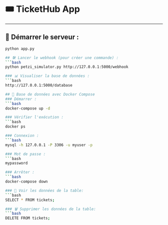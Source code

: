 # 🎟️ TicketHub App

---

## 🚀 Démarrer le serveur :

```bash
python app.py

## 🛠️ Lancer le webhook (pour créer une commande) :
```bash
python petzi_simulator.py http://127.0.0.1:5000/webhook

### 📊 Visualiser la base de données :
```bash
http://127.0.0.1:5000/database

## 🐳 Base de données avec Docker Compose
### Démarrer : 
```bash
docker-compose up -d

### Vérifier l'exécution : 
```bash
docker ps

### Connexion : 
```bash
mysql -h 127.0.0.1 -P 3306 -u myuser -p

### Mot de passe : 
```bash
mypassword

### Arrêter : 
```bash
docker-compose down

### 📄 Voir les données de la table:
```bash 
SELECT * FROM tickets;

### 🗑️ Supprimer les données de la table: 
```bash
DELETE FROM tickets;

